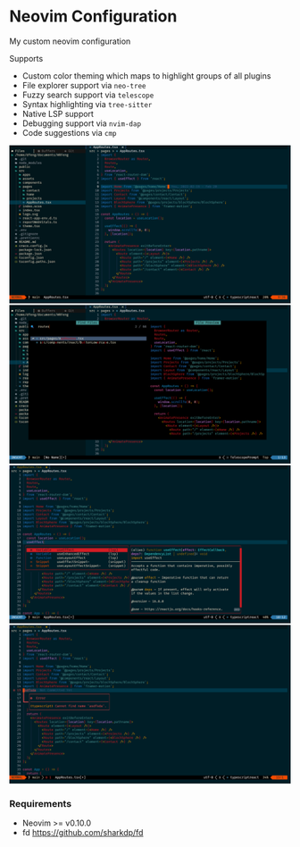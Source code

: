 # Neovim Configuration

My custom neovim configuration



Supports
-  Custom color theming which maps to highlight groups of all plugins
-  File explorer support via `neo-tree`
-  Fuzzy search support via `telescope`
-  Syntax highlighting via `tree-sitter`
-  Native LSP support
-  Debugging support via `nvim-dap`
-  Code suggestions via `cmp`
  
![alt text](/static/preview1.png)
![alt text](/static/preview2.png)
![alt text](/static/preview3.png)
![alt text](/static/preview4.png)


### Requirements
- Neovim >= v0.10.0
- fd https://github.com/sharkdp/fd
